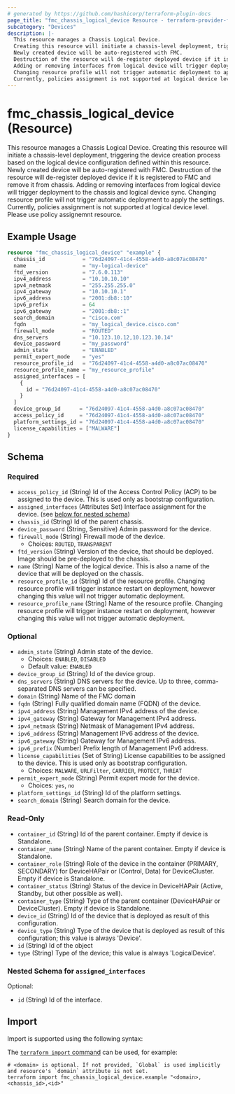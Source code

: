 ```yaml
---
# generated by https://github.com/hashicorp/terraform-plugin-docs
page_title: "fmc_chassis_logical_device Resource - terraform-provider-fmc"
subcategory: "Devices"
description: |-
  This resource manages a Chassis Logical Device.
  Creating this resource will initiate a chassis-level deployment, triggering the device creation process based on the logical device configuration defined within this resource.
  Newly created device will be auto-registered with FMC.
  Destruction of the resource will de-register deployed device if it is registered to FMC and remove it from chassis.
  Adding or removing interfaces from logical device will trigger deployment to the chassis and logical device sync.
  Changing resource profile will not trigger automatic deployment to apply the settings.
  Currently, policies assignment is not supported at logical device level. Please use policy assignemnt resource.
---
```


# fmc_chassis_logical_device (Resource)

This resource manages a Chassis Logical Device.
 Creating this resource will initiate a chassis-level deployment, triggering the device creation process based on the logical device configuration defined within this resource.
 Newly created device will be auto-registered with FMC.
 Destruction of the resource will de-register deployed device if it is registered to FMC and remove it from chassis.
 Adding or removing interfaces from logical device will trigger deployment to the chassis and logical device sync.
 Changing resource profile will not trigger automatic deployment to apply the settings.
 Currently, policies assignment is not supported at logical device level. Please use policy assignemnt resource.

## Example Usage

```terraform
resource "fmc_chassis_logical_device" "example" {
  chassis_id            = "76d24097-41c4-4558-a4d0-a8c07ac08470"
  name                  = "my-logical-device"
  ftd_version           = "7.6.0.113"
  ipv4_address          = "10.10.10.10"
  ipv4_netmask          = "255.255.255.0"
  ipv4_gateway          = "10.10.10.1"
  ipv6_address          = "2001:db8::10"
  ipv6_prefix           = 64
  ipv6_gateway          = "2001:db8::1"
  search_domain         = "cisco.com"
  fqdn                  = "my_logical_device.cisco.com"
  firewall_mode         = "ROUTED"
  dns_servers           = "10.123.10.12,10.123.10.14"
  device_password       = "my_password"
  admin_state           = "ENABLED"
  permit_expert_mode    = "yes"
  resource_profile_id   = "76d24097-41c4-4558-a4d0-a8c07ac08470"
  resource_profile_name = "my_resource_profile"
  assigned_interfaces = [
    {
      id = "76d24097-41c4-4558-a4d0-a8c07ac08470"
    }
  ]
  device_group_id      = "76d24097-41c4-4558-a4d0-a8c07ac08470"
  access_policy_id     = "76d24097-41c4-4558-a4d0-a8c07ac08470"
  platform_settings_id = "76d24097-41c4-4558-a4d0-a8c07ac08470"
  license_capabilities = ["MALWARE"]
}
```

<!-- schema generated by tfplugindocs -->
## Schema

### Required

- `access_policy_id` (String) Id of the Access Control Policy (ACP) to be assigned to the device. This is used only as bootstrap configuration.
- `assigned_interfaces` (Attributes Set) Interface assignment for the device. (see [below for nested schema](#nestedatt--assigned_interfaces))
- `chassis_id` (String) Id of the parent chassis.
- `device_password` (String, Sensitive) Admin password for the device.
- `firewall_mode` (String) Firewall mode of the device.
  - Choices: `ROUTED`, `TRANSPARENT`
- `ftd_version` (String) Version of the device, that should be deployed. Image should be pre-deployed to the chassis.
- `name` (String) Name of the logical device. This is also a name of the device that will be deployed on the chassis.
- `resource_profile_id` (String) Id of the resource profile. Changing resource profile will trigger instance restart on deployment, however changing this value will not trigger automatic deployment.
- `resource_profile_name` (String) Name of the resource profile. Changing resource profile will trigger instance restart on deployment, however changing this value will not trigger automatic deployment.

### Optional

- `admin_state` (String) Admin state of the device.
  - Choices: `ENABLED`, `DISABLED`
  - Default value: `ENABLED`
- `device_group_id` (String) Id of the device group.
- `dns_servers` (String) DNS servers for the device. Up to three, comma-separated DNS servers can be specified.
- `domain` (String) Name of the FMC domain
- `fqdn` (String) Fully qualified domain name (FQDN) of the device.
- `ipv4_address` (String) Management IPv4 address of the device.
- `ipv4_gateway` (String) Gateway for Management IPv4 address.
- `ipv4_netmask` (String) Netmask of Management IPv4 address.
- `ipv6_address` (String) Management IPv6 address of the device.
- `ipv6_gateway` (String) Gateway for Management IPv6 address.
- `ipv6_prefix` (Number) Prefix length of Management IPv6 address.
- `license_capabilities` (Set of String) License capabilities to be assigned to the device. This is used only as bootstrap configuration.
  - Choices: `MALWARE`, `URLFilter`, `CARRIER`, `PROTECT`, `THREAT`
- `permit_expert_mode` (String) Permit expert mode for the device.
  - Choices: `yes`, `no`
- `platform_settings_id` (String) Id of the platform settings.
- `search_domain` (String) Search domain for the device.

### Read-Only

- `container_id` (String) Id of the parent container. Empty if device is Standalone.
- `container_name` (String) Name of the parent container. Empty if device is Standalone.
- `container_role` (String) Role of the device in the container (PRIMARY, SECONDARY) for DeviceHAPair or (Control, Data) for DeviceCluster. Empty if device is Standalone.
- `container_status` (String) Status of the device in DeviceHAPair (Active, Standby, but other possible as well).
- `container_type` (String) Type of the parent container (DeviceHAPair or DeviceCluster). Empty if device is Standalone.
- `device_id` (String) Id of the device that is deployed as result of this configuration.
- `device_type` (String) Type of the device that is deployed as result of this configuration; this value is always 'Device'.
- `id` (String) Id of the object
- `type` (String) Type of the device; this value is always 'LogicalDevice'.

<a id="nestedatt--assigned_interfaces"></a>
### Nested Schema for `assigned_interfaces`

Optional:

- `id` (String) Id of the interface.

## Import

Import is supported using the following syntax:

The [`terraform import` command](https://developer.hashicorp.com/terraform/cli/commands/import) can be used, for example:

```shell
# <domain> is optional. If not provided, `Global` is used implicitly and resource's `domain` attribute is not set.
terraform import fmc_chassis_logical_device.example "<domain>,<chassis_id>,<id>"
```
